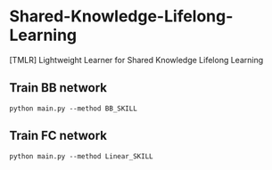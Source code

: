 # Shared-Knowledge-Lifelong-Learning
[TMLR] Lightweight Learner for Shared Knowledge Lifelong Learning

## Train BB network
```
python main.py --method BB_SKILL
```

## Train FC network
```
python main.py --method Linear_SKILL
```